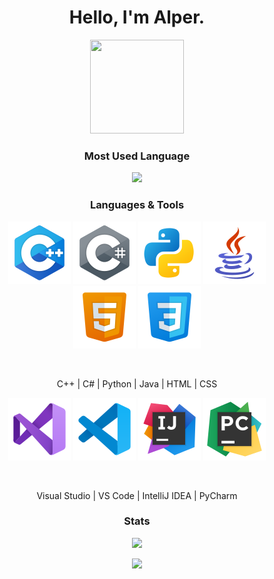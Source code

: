<h1 align="center"> <b> Hello, I'm Alper. </b> </h1>
<p align="center">
    <a href="https://github.com/AlperAkca79"> <img src="https://user-images.githubusercontent.com/91411319/203580559-1cfe439e-73f4-4a0f-8dba-865d56438225.gif" height="150" width="150"> </a>
</p>
<h3 align="center"><b> Most Used Language</b></h3>
<p align="center"> 
    <img src="https://github-readme-stats.vercel.app/api/top-langs/?username=AlperAkca79&layout=compact&theme=vision-friendly-light"> <br>

<h3 align="center"><b>Languages & Tools</b></h3>
<p align="center">
    <img src="res/cpp-logo.png" height="100" width="100">
    <img src="res/csharp-logo.png" height="100" width="100">
    <img src="res/python-logo.png" height="100" width="100">
    <img src="res/java-logo.png" height="100" width="100">
    <img src="res/html-logo.png" height="100" width="100">
    <img src="res/css-logo.png" height="100" width="100">
</p> <br>

<p align="center"> 
    C++ | C# | Python | Java | HTML | CSS
</p>

<p align="center">
    <img src="res/visual-studio-logo.png" height="100" width="100">
    <img src="res/vs-code-logo.png" height="100" width="100">
    <img src="res/intellij-idea-logo.png" height="100" width="100">
    <img src="res/pycharm-logo.png" height="100" width="100">
</p> <br>

<p align="center"> 
    Visual Studio | VS Code | IntelliJ IDEA | PyCharm
</p>

</p>
<h3 align="center"><b>Stats</b></h3>
<p align="center"><img src="https://github-readme-stats.vercel.app/api?username=AlperAkca79&show_icons=true&theme=light"></p>
<p align="center"><img src="https://komarev.com/ghpvc/?username=AlperAkca79&style=for-the-badge"></p>
